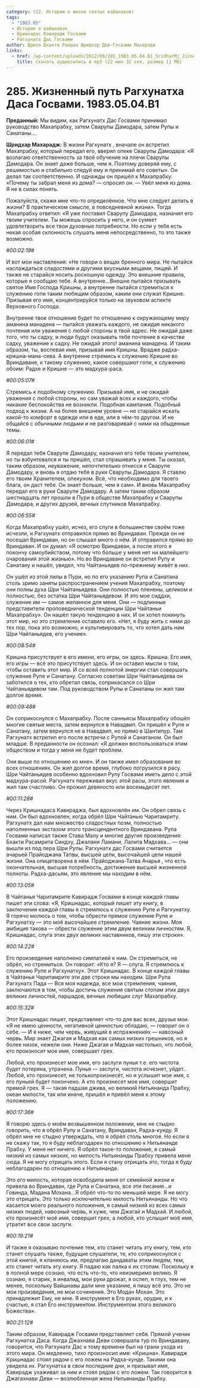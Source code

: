 ```yaml
---
category: (22. Истории о жизни святых вайшнавов)
tags:
  - "1983.05"
  - Истории о вайшнавах
  - Кришнадас Кавирадж Госвами
  - Рагхунатх Дас Госвами
author: Шрила Бхакти Ракшак Шридхар Дев-Госвами Махарадж
links:
  - href: /wp-content/uploads/2012/08/285_1983.05.04.B1_SridharMj_Jiznenniy_put_Raghunatha_Dasa_Goswami.mp3
    title: Скачать аудиозапись в mp3 (22 мин 32 сек, размер 11 Мб)
---
```


# 285. Жизненный путь Рагхунатха Даса Госвами. 1983.05.04.B1

**Преданный:** Мы видим, как Рагхунатх Дас Госвами принимал руководство Махапрабху, затем Сварупы Дамодара, затем Рупы и Санатаны…

**Шридхар Махарадж:** В жизни Рагхунатх , вначале он встретил Махапрабху, который передал его, вверил опеке Сварупы Дамодара: «Я возлагаю ответственность за твоё обучение на плечи Сварупы Дамодара. Он знает даже больше, чем я. Поэтому доверяй ему, с решимостью и стабильно следуй ему и принимай его советы». Он делал так соответственно. И однажды он пришёл к Махапрабху: «Почему ты забрал меня из дома? — спросил он. — Увёл меня из дома. Я не в силах понять.

Пожалуйста, скажи мне что-то определённое. Что мне следует делать в жизни? В практическом смысле, в повседневной жизни». Тогда Махапрабху ответил: «Я уже поставил Сварупу Дамодара, назначил его твоим учителем. Ты можешь спросить у него, и он сумеет удовлетворить все твои духовные потребности. Но если у тебя есть некая особая склонность слушать меня непосредственно, то это также возможно.

*#00:02:19#*

И вот мои наставления: «Не говори о вещах бренного мира. Не пытайся наслаждаться сладостями и другими вкусными вещами, пищей. И также не старайся носить роскошную одежду. Это внешние правила, которые я сообщаю тебе. А внутренне…Внешне пытайся призывать святое Имя Господа Кришны, а внутренне пытайся стремиться к служению гопи таким любящим образом, каким они служат Кришне. Призывая его имя, концентрируйся только на звуковом аспекте Верховного Господа.

Внутренне твое отношение будет по отношению к окружающему миру аманина манадена — пытайся уважать каждого, не ожидая никакого почтения или уважения с любой стороны в твой адрес. Не ожидай даже того, что ты садху, и люди будут оказывать тебе почтение в качестве садху, уважение к садху. Не ожидай этого! аманина манадена. И таким образом, ты, воспевая имя, призывай имя Кришны. Врадже радха-кришна-мана-сева. А внутренне стремись к служению Кришне во Вриндаване, к такому служению, какое совершают гопи, к служению обоим: Радхе и Кришне — это мадхура-раса.

*#00:05:07#*

Стремись к подобному служению. Призывай имя, и не ожидай уважения с любой стороны, но сам уважай всех и каждого, чтобы никакие беспокойства не возникли. Подобная кампания. Подобный подход к жизни. А на более внешнем уровне — не старайся искать какой-то комфорт в одежде или в еде, или в чём-то другом. И не общайся с обычными людьми и не разговаривай с ними на обыденные темы.

*#00:06:01#*

Я передал тебя Сварупе Дамодару, назначил его тебе твоим учителем, но ты взбунтовался и ты пришёл, стал спрашивать у меня. Ты оказал, таким образом, неуважение, непочтительно отнесся к Сварупе Дамодару, и вновь я отдаю тебя в руки Сварупы Дамодара. Я ставлю его твоим Хранителем, опекуном. Всё, что необходимо для твоего блага, он даст тебе. Он знает больше, чем я сам». И вновь Махапрабху передал его в руки Сварупе Дамодару. А затем таким образом шестнадцать лет прошли в Пури в обществе Махапрабху и Сварупы Дамодара, и других друзей, вечных спутников Махапрабху.

*#00:06:55#*

Когда Махапрабху ушёл, исчез, его слуги в большинстве своём тоже исчезли, и Рагхунатх отправился прямо во Вриндаван. Прежде он не посещал Вриндаван, но он слышал много о нём. И отправился прямо во Вриндаван. И он думал: «Я осмотрю Вриндаван, а после этого я покончу самоубийством, потому что больше у меня нет ни малейшего очарования этой жизнью». Но во Вриндаване он встретил Рупу и Санатану и нашёл, увидел, что Чайтаньядев по-прежнему живёт в них.

Он ушёл из этой лилы в Пури, но по его указанию Рупа и Санатана столь зримо заняты распространением учения Махапрабху, поэтому они полны духа Шри Чайтаньядева. Они полностью пленены, целиком и полностью, без остатка Шри Чайтаньядевом. И это мое сиддхи, служение им — самое желанное для меня. Они — подлинные представители проповеднической тенденции Шри Чайтаньи Махапрабху». Он нашёл такую тенденцию в них. И он хотел покинуть этот мир, но это стремление оставило его. «Нет, я буду жить с ними до тех пор, пока это возможно, и культивировать то, что хотел дать нам Шри Чайтаньядев, его учение».

*#00:08:54#*

Кришна присутствует в его имени, его игры, он здесь. Кришна. Его имя, его игры — всё это присутствует здесь. И он оставил мысли о том, чтобы оставить этот мир. И со всей полнотой энергии стал совершать служение Рупе и Санатану. Согласно советам Шри Чайтаньядева он заботился о тех, кто обретал связь, соприкасался со Шри Чайтаньядевом там. Под руководством Рупы и Санатаны он жил там долгое время.

*#00:09:48#*

Он соприкоснулся с Махапрабху. После санньясы Махапрабху обошёл многие святые места, затем вернулся в Навадвип. Он пришёл к Рупе и Санатану, затем вернулся не в Навадвип, но прямо в Шантипур. Там Рагхунатх встретил его после встречи с Рупой и Санатаном. Он был младше. В преданности он осознал: «Я должен воспользоваться этим обществом и тогда у меня не будет проблем.

Они выше по отношению ко мне». И он также имел образование во всех отношениях. Он жил долгое время, глубоко погрузился в расу. Шри Чайтаньядев особенно вдохновил Рупу Госвами иметь дело с этой мадхура-расой. Рагхунатх переживал вкус этой расы, этого явления и жил там счастливо. Он прожил девяносто или восемьдесят лет.

*#00:11:28#*

Через Кришнадаса Кавираджа, был вдохновлён им. Он обрел связь с ним. Он был вдохновлен, когда обрёл Шри Чайтанью Чаритамриту. Рагхунатх дал нам множество сладостных поэм, полностью наполненных экстазом этого трансцендентного Вриндавана. Рупа Госвами написал также Става Малу и многие другие произведения: Бхакти Расамрита Синдху, Джалани Ламани, Лалита Мадхава… — они вышли из под пера Шри Рупы. Рагхунатх дас Госвами считается ачарьей Прайоджана Татвы, высшей цели, высочайшей цели нашей жизни. Она олицетворена в нём. Прайоджана-Татва Ачарья , что есть окончательная, высшая потребность, достижение высшей жизненной полноты. Радха-дасьям, это явление мы находим в нём.

*#00:13:05#*

В Чайтанья Чаритамрите Кавирадж Госвами в конце каждой главы пишет эти слова: «Я, Кришнадас, который пишет эту книгу, в заключении каждой главы я стремлюсь к служению Рупе и Рагхунатху. Я горячо молюсь о том, чтобы обрести прямое служение Рупе и Рагхунатху — это моё высочайшее стремление. Чаяние жизни. Моя амбиция такова — обрести служение этим двум великим личностям. Я, Кришнадас, слуга этих двух великих наставников, пишу эти строки».

*#00:14:22#*

Его произведение наполнено симпатией к ним. Он стремиться, не обрёл, но стремиться. Он говорит: «Кто я? Я — слуга. Я стремлюсь к служению Рупе и Рагхунатху». Этот Кришнадас. В конце каждой главы в Чайтанья Чаритамрите эти две строки мы находим. Шри Рупа Рагхунатх Пада — Вся моя надежда, все мои стремления, чаяния, заключаются в том, чтобы достичь служения святым стопам этих двух великих личностей, паршадов, вечных любящих слуг Махапрабху.

*#00:15:32#*

Этот Кришнадас пишет, представляет что-то для вас всех, друзья мои. «Я не имею ценности, негативной ценностью обладаю, — говорит он о себе. — И я ниже, чем червь, живущий в испражнениях — навозный червь. Мир знает Джагая и Мадхая как самых низких грешников, но я более низок, нежели они. Ниже Джагая и Мадхая настолько, что любой, кто произносит мое имя, совершает грех.

Любой, кто произнесет мое имя, его заслуги пунья т.е. его чистота будет потеряна, утрачена. Пунья — заслуги, чистота исчезнет, уйдет.. Любой, кто произнесет, не толькопроизнесёт, но и услышит мое имя, с его пуньей будет покончено. А кто произнесет мое имя, совершит прямой грех. Я — такая падшая джива, но великий Нитьянанда Прабху, океан милости, так или иначе, пришёл и привёл меня к этому положению.

*#00:17:36#*

Я говорю здесь о моём возвышенном положении, мне не стыдно говорить, что я обрёл Рупу и Санатану, Вриндаван, Радха-кунду. Я обрёл мне не стыдно утверждать, что я обрёл столь многое. Но если я не скажу так, то я буду неблагодарен по отношению к Нитьянанде Прабху. У меня нет ничего. Я обрёл такое-то положение, я самый низкий из самых низких, но милость Нитьянанды Прабху привела меня сюда. Я не могу отрицать этого. Если я стану отрицать это, тогда я буду неблагодарен по отношению к Нитьянанде.

Это его милость, которая освободила меня от семейной жизни и привела во Вриндаван, где Рупа и Санатана, все эти писания…и Говинда, Мадана Мохана…Я обрёл что-то по меньшей мере. Я не могу это отрицать. Это только исключительно милость Нитьянанды. Но что касается моего реального положения, я самый низкий из всех самых низких людей, навозный червь, я хуже, чем Джагай и Мадхай. И любой, кто произнесёт моё имя, совершит грех, а любой, кто услышит моё имя, утратит все свои заслуги.

*#00:19:21#*

И также я оказываю почтение тем, кто станет читать эту книгу, тем, кто станет слушать также, будущие слушатели, те, кто соприкоснулся с этой книгой, я кланяюсь им, предлагаю дандаваты этим людям, тем, кто станет читать эту книгу. Я падаю как палка к их стопам. Поскольку я в полной мере сознаю, что есть что-то, что неизмеримо велико. Я сознаю, я старик, я инвалид, мои руки дрожат, я ослеп, я глух, тем не менее, поскольку Вайшнавы дали мне указание, я пишу всё это. Это не мои произведения, не мои сочинения. Это Модан Мохан. Это принадлежит Ему, не мне. Я инструмент в Его руках, орудие, и к счастью, я стал Его инструментом. Инструментом этого великого Божества».

*#00:21:12#*

Таким образом, Кавирадж Госвами представляет себя. Прямой ученик Рагхунатха Даса. Когда Джахнава Деви совершала тур по Вриндавану, говорится, что Рагхунатх Дас к тому времени был на грани ухода из этого мира. Он медленно, тихо произносил имя: «Кришна». Кавирадж Кришнадас стоял рядом с его ложем на Радха-кунде. Такими она увидела их. Рагхунатха в свои последние дни, и призывал имя, Кавирадж ухаживал за ним и стоял рядом с его ложем. Так говорится в Джагахнави Деви — возлюбленная жена Нитьянанды Прабху.

